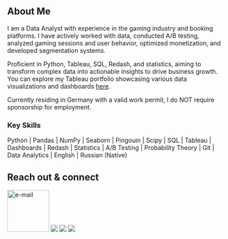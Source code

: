 
## About Me

I am a Data Analyst with experience in the gaming industry and booking platforms. I have actively worked with data, conducted A/B testing, analyzed gaming sessions and user behavior, optimized monetization, and developed segmentation systems.

Proficient in Python, Tableau, SQL, Redash, and statistics, aiming to transform complex data into actionable insights to drive business growth. You can explore my Tableau portfolio showcasing various data visualizations and dashboards [here](https://public.tableau.com/app/profile/elina.krs/vizzes).

Currently residing in Germany with a valid work permit, I do NOT require sponsorship for employment.



### Key Skills

Python | Pandas | NumPy | Seaborn | Pingouin | Scipy | SQL | Tableau | Dashboards | Redash | Statistics | A/B Testing | Probability Theory | Git | Data Analytics | English | Russian (Native)

## Reach out & connect

[<img width="96" height="96" src="https://img.icons8.com/emoji/96/e-mail.png" alt="e-mail"/>](mailto:elina8kr@gmail.com)
<a href= "https://www.linkedin.com/in/elina-krs"><img src="https://img.icons8.com/fluency/96/linkedin.png"/></a>
<a href= "https://public.tableau.com/app/profile/elina.krs/vizzes"><img src="https://img.icons8.com/color/96/tableau-software.png"/></a>
<a href= "https://t.me/elina_kr"><img src="https://img.icons8.com/?size=100&id=oWiuH0jFiU0R&format=png&color=000000"/></a>
